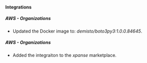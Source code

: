 
#### Integrations

##### AWS - Organizations

- Updated the Docker image to: *demisto/boto3py3:1.0.0.84645*.

##### AWS - Organizations

- Added the integraiton to the *xpanse* marketplace.

